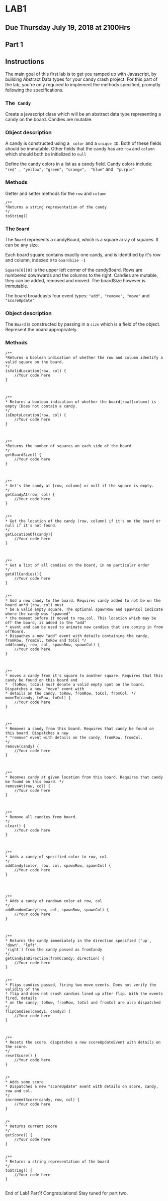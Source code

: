 # LAB1
## Due Thursday July 19, 2018 at 2100Hrs
 
## Part 1

## Instructions 
The main goal of this first lab is to get you ramped up with Javascript, by building 
Abstract Data types for your candy crash project.
For this part of the lab, you're only required to implement the methods specified, 
promptly following the specifications. 


### The``` Candy```

Create a javascript class which will be an abstract data type representing a candy on the board. Candies are mutable. 
### Object description

A candy is constructed using a ``` color``` and a ```unique ID```. Both of these fields should be immutable. Other
 fields that the  candy has are ```row``` and ```column``` which should both be initialized to ```null```


Define the candy colors in a list as a candy field. Candy colors include: ``` "red" , "yellow", "green", "orange", 
"blue"``` and ``` "purple"```

    
### Methods 

Getter and setter methods for the ```row``` and ```column```


```
/**
*Returns a string representation of the candy
*/
toString()
```
 
### The ```Board```

 The ```Board``` represents a  candyBoard, which is a square array of squares. It can be any size. 

 Each board square contains exactly one candy, and is identified by it's row and column, indexed ```0``` to ```boardSize -1```

 ```Square[0][0]``` is the upper left corner of the candyBoard. 
 Rows are numbered downwards and the columns to the right. Candies are mutable, they can be added, removed and moved. 
 The boardSize however is immutable. 

The board broadcasts four event types: ```"add", "remove", "move"``` and ```"scoreUpdate"```


### Object description 
The ```Board``` is constructed by passing in a ```size``` which is a field of the object.
Represent the board appropriately. 


### Methods 
```
/**
*Returns a boolean indication of whether the row and column identify a valid square on the board.
*/
isValidLocation(row, col) {
    //Your code here   
} 



/** 
* Returns a boolean indication of whether the board[row][column] is empty (Does not contain a candy.
*/
isEmptyLocation(row, col) {
    //Your code here
}



/**
*Returns the number of squares on each side of the board 
*/
getBoardSize() {
    //Your code here 
}



/** 
* Get's the candy at [row, column] or null if the square is empty. 
*/
getCandyAt(row, col) {
    //Your code here 
}


/**
* Get the location of the candy (row, column) if it's on the board or null if it's not found.
*/
getLocationOf(candy){
    //Your code here 
}



/**
* Get a list of all candies on the board, in no particular order 
*/
getAllCandies(){
    //Your code here
}


/** 
* Add a new candy to the board. Requires candy added to not be on the board an*d (row, col) must
* be a valid empty square. The optional spawnRow and spawnCol indicate where the candy was "spawned" 
* the moment before it moved to row,col. This location which may be off the board, is added to the "add"
* event and can be used to animate new candies that are coming in from  offBoard. 
* Dispaches a new "add" event with details containing the candy, fromRow, fromCol, toRow and toCol */
add(candy, row, col, spawnRow, spawnCol) {
    //Your code here
}



/**
* moves a candy from it's square to another square. Requires that this candy be found on this board and
*  (toRow, toCol) must denote a valid empty spot on the board. Dispatches a new  "move" event with 
* details on the candy, toRow, fromRow, toCol, fromCol. */
moveTo(candy, toRow, toCol) {
    //Your code here
}



/**
* Removes a candy from this board. Requires that candy be found on this board. Dispatches a new 
* "remove" event with details on the candy, fromRow, fromCol.
*/
remove(candy) {
    //Your code here 
}



/**
* Reomves candy at given location from this board. Requires that candy be found on this board. */
removeAt(row, col) {
    //Your code here
}



/**
* Remove all candies from board. 
*/
clear() {
    //Your code here 
}



/**
* Adds a candy of specified color to row, col.
*/
addCandy(color, row, col, spawnRow, spawnCol) {
    //Your code here
}




/**
* Adds a candy of randowm color at row, col
*/
addRandomCandy(row, col, spawnRow, spawnCol) {
    //Your code here
}



/**
* Returns the candy immediately in the direction specified ['up', 'down', 'left', 
'right'] from the candy passed as fromCandy
*/
getCandyInDirection(fromCcandy, direction) {
    //Your code here
}


/**
* Flips candies passed, firing two move events. Does not verify the validity of the 
* flip and does not crush candies lined up after flip. With the events fired, details
* on the candy, toRow, fromRow, toCol and fromCol are also dispatched
*/ 
flipCandies(candy1, candy2) {
    //Your code here 
}



/**
* Resets the score. dispatches a new scoreUpdateEvent with details on the score.
*/
resetScore() {
    //Your code here 
}


/*
* Adds some score
* Dispatches a new "scoreUpdate" event with details on score, candy, row and col.
*/
incrememtScore(candy, row, col) {
    //Your code here 
}


/*
* Returns current score
*/ 
getScore() {
    //Your code here 
}


/**
* Returns a string representation of the board
*/
toString() {
    //Your code here 
}


```


End of Lab1 Part1! Congratulations! Stay tuned for part two. 


